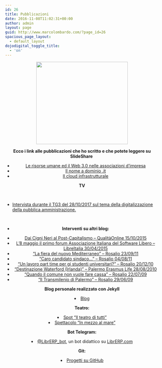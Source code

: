 ```yaml
---
id: 26
title: Pubblicazioni
date: 2016-11-08T11:02:31+00:00
author: admin
layout: page
guid: http://www.marcolombardo.com/?page_id=26
spacious_page_layout:
  - default_layout
dojodigital_toggle_title:
  - 'on'
---
```

<p style="text-align: center;">
  <img class="alignnone size-medium wp-image-3420" src="https://www.marcofromsicily.com/wp-content/uploads/2016/11/marcofromsicily-300x270.png" alt="" width="300" height="270" srcset="https://www.marcofromsicily.com/wp-content/uploads/2016/11/marcofromsicily-300x270.png 300w, https://www.marcofromsicily.com/wp-content/uploads/2016/11/marcofromsicily.png 431w" sizes="(max-width: 300px) 100vw, 300px" />
</p>

<p style="text-align: center;">
  <strong>Ecco i link alle pubblicazioni che ho scritto e che potete leggere su SlideShare </strong>
</p>

<ul style="text-align: center;">
  <li>
    <a href="http://www.slideshare.net/marcofromsicily/le-risorse-umane-ed-il-web-30-nelle-associazioni-dimpresa" target="_blank" rel="noopener noreferrer">Le risorse umane ed il Web 3.0 nelle associazioni d’impresa</a>
  </li>
  <li>
    <a href="http://www.slideshare.net/marcofromsicily/il-nome-a-dominio-it" target="_blank" rel="noopener noreferrer">Il nome a dominio .it</a>
  </li>
  <li>
    <a href="http://www.slideshare.net/marcofromsicily/il-cloud-infrastrutturale" target="_blank" rel="noopener noreferrer">Il cloud infrastrutturale</a>
  </li>
</ul>

<p style="text-align: center;">
  <strong>TV</strong>
</p>

&nbsp;

  * <a href="https://youtu.be/qgpDUie5up8" target="_blank" rel="noopener">Intervista durante il TG3 del 28/10/2017 sul tema della digitalizzazione della pubblica amministrazione.</a>

&nbsp;

<ul style="text-align: center;">
  <li>
    <strong>Interventi su altri blog:</strong>
  </li>
</ul>

<ul style="text-align: center;">
  <li>
    <a href="https://www.marcofromsicily.com/wp-content/uploads/2017/09/articoloqualita-1.pdf">Dai Cigni Neri al Post-Capitalismo – QualitàOnline 15/10/2015</a>
  </li>
  <li>
    <a href="http://www.libreitalia.it/l8-maggio-il-primo-forum-associazione-italiana-del-software-libero/" target="_blank" rel="noopener noreferrer">L’8 maggio il primo forum Associazione Italiana del Software Libero – LibreItalia 30/04/2015</a>
  </li>
  <li>
    <a href="http://www.rosalio.it/2011/09/23/la-fiera-del-nuovo-mediterraneo/" target="_blank" rel="noopener noreferrer">“La fiera del nuovo Mediterraneo” – Rosalio 23/09/11</a>
  </li>
  <li>
    <a href="http://www.rosalio.it/2011/08/04/caro-candidato-sindaco/" target="_blank" rel="noopener noreferrer">“Caro candidato sindaco…” – Rosalio 04/08/11</a>
  </li>
  <li>
    <a href="http://www.rosalio.it/2010/12/20/un-lavoro-part-time-per-gli-studenti-universitari/" target="_blank" rel="noopener noreferrer">“Un lavoro part time per gi studenti universitari?” – Rosalio 20/12/10</a>
  </li>
  <li>
    <a href="http://www.palermoerasmuslife.net/2010/08/28/destinazione-5-waterford-irlanda/" target="_blank" rel="noopener noreferrer">“Destinazione Waterford (Irlanda)” – Palermo Erasmus Life 28/08/2010</a>
  </li>
  <li>
    <a href="http://www.rosalio.it/2009/07/22/quando-il-comune-non-vuole-fare-cassa/" target="_blank" rel="noopener noreferrer">“Quando il comune non vuole fare cassa” – Rosalio 22/07/09</a>
  </li>
  <li>
    <a href="http://www.rosalio.it/2009/06/29/il-transmilenio-di-palermo/" target="_blank" rel="noopener noreferrer">“Il Transmilenio di Palermo” – Rosalio 29/06/09</a>
  </li>
</ul>

<p style="text-align: center;">
  <strong>Blog personale realizzato con Jekyll</strong>
</p>

<li style="text-align: center;">
  <a href="http://www.marcolombardo.com/blog/">Blog</a>
</li>

<p style="text-align: center;">
  <strong>Teatro:</strong>
</p>

<li style="text-align: center;">
  <a href="https://www.youtube.com/watch?v=T-nO4xyAwAE" target="_blank" rel="noopener noreferrer">Spot “Il teatro di tutti”</a>
</li>
<li style="text-align: center;">
  <a href="https://www.youtube.com/watch?v=Sd8CG4npOIs" target="_blank" rel="noopener noreferrer">Spettacolo “In mezzo al mare”</a>
</li>

<p style="text-align: center;">
  <strong>Bot Telegram:</strong>
</p>

<li style="text-align: center;">
  <a href="https://telegram.me/LibrERP_bot">@LibrERP_bot</a>, un bot didattico su <a href="http://www.librerp.com/" target="_blank" rel="noopener noreferrer">LibrERP.com</a>
</li>

<p style="text-align: center;">
  <strong>Git:</strong>
</p>

<li style="text-align: center;">
  <a href="https://github.com/marcofromsicily" target="_blank" rel="noopener noreferrer">Progetti su GitHub</a>
</li>
